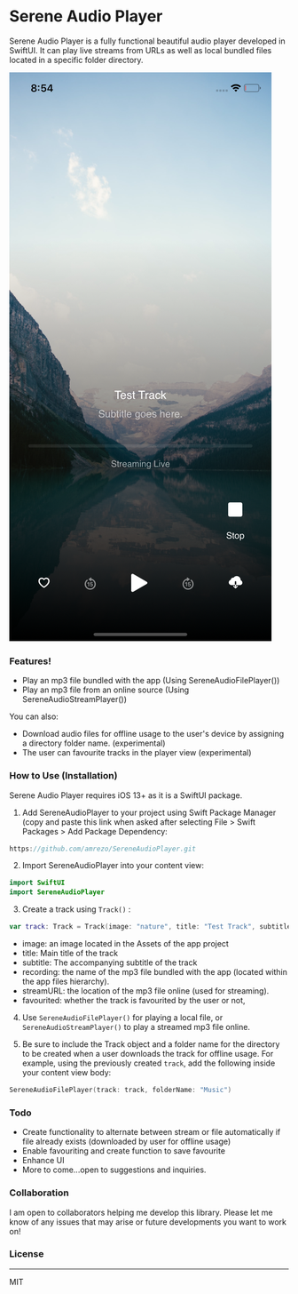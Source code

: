 # Serene Audio Player

Serene Audio Player is a fully functional beautiful audio player developed in SwiftUI. It can play live streams from URLs as well as local bundled files located in a specific folder directory.

![Screenshot](screenshot.png)

### Features!

  - Play an mp3 file bundled with the app (Using SereneAudioFilePlayer())
  - Play an mp3 file from an online source (Using SereneAudioStreamPlayer())

You can also:
  - Download audio files for offline usage to the user's device by assigning a directory folder name. (experimental)
  - The user can favourite tracks in the player view (experimental)

### How to Use (Installation)

Serene Audio Player requires iOS 13+ as it is a SwiftUI package.

1) Add SereneAudioPlayer to your project using Swift Package Manager (copy and paste this link when asked after selecting File > Swift Packages > Add Package Dependency:

```swift
https://github.com/amrezo/SereneAudioPlayer.git
```

2) Import SereneAudioPlayer into your content view:

```swift
import SwiftUI
import SereneAudioPlayer
```

3) Create a track using ```Track()``` :

```swift
var track: Track = Track(image: "nature", title: "Test Track", subtitle: "Subtitle goes here.", recording: "clarity", streamURL: "https://serene-music.s3.us-east-2.amazonaws.com/clarity.mp3", favourited: false)
```

- image: an image located in the Assets of the app project
- title: Main title of the track
- subtitle: The accompanying subtitle of the track
- recording: the name of the mp3 file bundled with the app (located within the app files hierarchy).
- streamURL: the location of the mp3 file online (used for streaming).
- favourited: whether the track is favourited by the user or not,

4) Use ```SereneAudioFilePlayer()``` for playing a local file, or ```SereneAudioStreamPlayer()``` to play a streamed mp3 file online.

5) Be sure to include the Track object and a folder name for the directory to be created when a user downloads the track for offline usage. For example, using the previously created ```track```, add the following inside your content view body: 

```swift
SereneAudioFilePlayer(track: track, folderName: "Music")
```

### Todo
- Create functionality to alternate between stream or file automatically if file already exists (downloaded by user for offline usage)
- Enable favouriting and create function to save favourite
- Enhance UI
- More to come...open to suggestions and inquiries.

### Collaboration

I am open to collaborators helping me develop this library. Please let me know of any issues that may arise or future developments you want to work on!

### License
---
MIT


